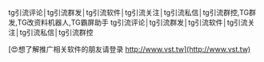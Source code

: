 tg引流评论│tg引流群发│tg引流软件│tg引流关注│tg引流私信│tg引流群控,TG群发,TG改资料机器人,TG霸屏助手
tg引流评论│tg引流群发│tg引流软件│tg引流关注│tg引流私信│tg引流群控

[😍想了解推广相关软件的朋友请登录 http://www.vst.tw](http://www.vst.tw)



